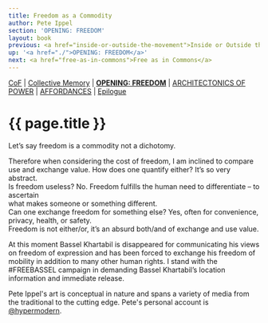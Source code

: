 ```yaml
---
title: Freedom as a Commodity
author: Pete Ippel
section: 'OPENING: FREEDOM'
layout: book
previous: <a href="inside-or-outside-the-movement">Inside or Outside the Movement</a>
up: '<a href="./">OPENING: FREEDOM</a>'
next: <a href="free-as-in-commons">Free as in Commons</a>
---
```


[CoF][c0] | [Collective Memory][c1] | __[OPENING: FREEDOM][c2]__ | [ARCHITECTONICS OF POWER][c3] | [AFFORDANCES][c4] | [Epilogue][c5]

[c0]: /book "Cost of Freedom"
[c1]: /book/collective-memory
[c2]: /book/opening:freedom
[c3]: /book/architectonics-of-power
[c4]: /book/affordances
[c5]: /book/epilogue

# {{ page.title }}

Let’s say freedom is a commodity not a dichotomy.

Therefore when considering the cost of freedom, I am inclined to
compare use and exchange value. How does one quantify either? It’s so
very abstract.
<br>Is freedom useless? No. Freedom fulfills the human need to
differentiate – to ascertain
<br>what makes someone or something different.
<br>Can one exchange freedom for something else?  Yes, often for
convenience, privacy, health, or safety.
<br>Freedom is not either/or, it’s an absurd both/and of exchange and
use value.
<p>At this moment Bassel Khartabil is disappeared for communicating
his views on freedom of expression and has been forced to exchange his
freedom of mobility in addition to many other human rights. I stand
with the #FREEBASSEL campaign in demanding Bassel Khartabil’s location
information and immediate release.

<p class="author bio">Pete Ippel's art is conceptual in nature and
spans a variety of media from the traditional to the cutting
edge. Pete's personal account is <a
href="https://twitter.com/hypermodern">@hypermodern</a>.</p>
